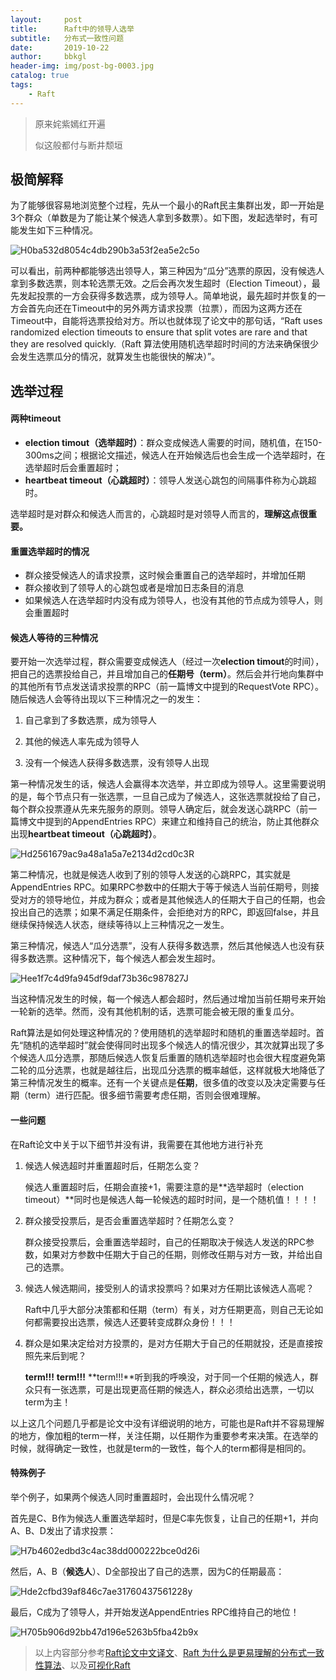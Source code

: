 ```yaml
---
layout:     post
title:      Raft中的领导人选举
subtitle:   分布式一致性问题
date:       2019-10-22
author:     bbkgl
header-img: img/post-bg-0003.jpg
catalog: true
tags:
    - Raft
---
```


>原来姹紫嫣红开遍
>
>似这般都付与断井颓垣

## 极简解释

为了能够很容易地浏览整个过程，先从一个最小的Raft民主集群出发，即一开始是3个群众（单数是为了能让某个候选人拿到多数票）。如下图，发起选举时，有可能发生如下三种情况。

![H0ba532d8054c4db290b3a53f2ea5e2c5o](https://raw.githubusercontent.com/bbkglpic/picpic/master/img/H0ba532d8054c4db290b3a53f2ea5e2c5o.jpg)

可以看出，前两种都能够选出领导人，第三种因为“瓜分”选票的原因，没有候选人拿到多数选票，则本轮选票无效。之后会再次发生超时（Election Timeout），最先发起投票的一方会获得多数选票，成为领导人。简单地说，最先超时并恢复的一方会首先向还在Timeout中的另外两方请求投票（拉票），而因为这两方还在Timeout中，自能将选票投给对方。所以也就体现了论文中的那句话，“Raft uses randomized election timeouts to ensure that
split votes are rare and that they are resolved quickly.（Raft 算法使用随机选举超时时间的方法来确保很少会发生选票瓜分的情况，就算发生也能很快的解决）”。

## 选举过程

#### 两种timeout

- **election timout（选举超时）**：群众变成候选人需要的时间，随机值，在150-300ms之间；根据论文描述，候选人在开始候选后也会生成一个选举超时，在选举超时后会重置超时；
- **heartbeat timeout（心跳超时）**：领导人发送心跳包的间隔事件称为心跳超时。

选举超时是对群众和候选人而言的，心跳超时是对领导人而言的，**理解这点很重要。**

#### 重置选举超时的情况

- 群众接受候选人的请求投票，这时候会重置自己的选举超时，并增加任期
- 群众接收到了领导人的心跳包或者是增加日志条目的消息
- 如果候选人在选举超时内没有成为领导人，也没有其他的节点成为领导人，则会重置超时

#### 候选人等待的三种情况

要开始一次选举过程，群众需要变成候选人（经过一次**election timout**的时间），把自己的选票投给自己，并且增加自己的**任期号（term）**。然后会并行地向集群中的其他所有节点发送请求投票的RPC（前一篇博文中提到的RequestVote RPC）。随后候选人会等待出现以下三种情况之一的发生：

1. 自己拿到了多数选票，成为领导人

2. 其他的候选人率先成为领导人

3. 没有一个候选人获得多数选票，没有领导人出现

第一种情况发生的话，候选人会赢得本次选举，并立即成为领导人。这里需要说明的是，每个节点只有一张选票，一旦自己成为了候选人，这张选票就投给了自己，每个群众投票遵从先来先服务的原则。领导人确定后，就会发送心跳RPC（前一篇博文中提到的AppendEntries RPC）来建立和维持自己的统治，防止其他群众出现**heartbeat timeout（心跳超时）**。

![Hd2561679ac9a48a1a5a7e2134d2cd0c3R](https://raw.githubusercontent.com/bbkglpic/picpic/master/img/Hd2561679ac9a48a1a5a7e2134d2cd0c3R.jpg)

第二种情况，也就是候选人收到了别的领导人发送的心跳RPC，其实就是AppendEntries RPC。如果RPC参数中的任期大于等于候选人当前任期号，则接受对方的领导地位，并成为群众；或者是其他候选人的任期大于自己的任期，也会投出自己的选票；如果不满足任期条件，会拒绝对方的RPC，即返回false，并且继续保持候选人状态，继续等待以上三种情况之一发生。

第三种情况，候选人“瓜分选票”，没有人获得多数选票，然后其他候选人也没有获得多数选票。这种情况下，每个候选人都会发生超时。

![Hee1f7c4d9fa945df9daf73b36c987827J](https://raw.githubusercontent.com/bbkglpic/picpic/master/img/Hee1f7c4d9fa945df9daf73b36c987827J.jpg)

当这种情况发生的时候，每一个候选人都会超时，然后通过增加当前任期号来开始一轮新的选举。然而，没有其他机制的话，选票可能会被无限的重复瓜分。

Raft算法是如何处理这种情况的？使用随机的选举超时和随机的重置选举超时。首先“随机的选举超时”就会使得同时出现多个候选人的情况很少，其次就算出现了多个候选人瓜分选票，那随后候选人恢复后重置的随机选举超时也会很大程度避免第二轮的瓜分选票，也就是越往后，出现瓜分选票的概率越低，这样就极大地降低了第三种情况发生的概率。还有一个关键点是**任期**，很多值的改变以及决定需要与任期（term）进行匹配。很多细节需要考虑任期，否则会很难理解。

#### 一些问题

在Raft论文中关于以下细节并没有讲，我需要在其他地方进行补充

1. 候选人候选超时并重置超时后，任期怎么变？

   候选人重置超时后，任期会直接+1，需要注意的是**选举超时（election timeout）**同时也是候选人每一轮候选的超时时间，是一个随机值！！！！

2. 群众接受投票后，是否会重置选举超时？任期怎么变？

   群众接受投票后，会重置选举超时，自己的任期取决于候选人发送的RPC参数，如果对方参数中任期大于自己的任期，则修改任期与对方一致，并给出自己的选票。

3. 候选人候选期间，接受别人的请求投票吗？如果对方任期比该候选人高呢？

   Raft中几乎大部分决策都和任期（term）有关，对方任期更高，则自己无论如何都需要投出选票，候选人还要转变成群众身份！！！

4. 群众是如果决定给对方投票的，是对方任期大于自己的任期就投，还是直接按照先来后到呢？

   **term!!!** **term!!!** **term!!!**听到我的呼唤没，对于同一个任期的候选人，群众只有一张选票，可是出现更高任期的候选人，群众必须给出选票，一切以term为主！

以上这几个问题几乎都是论文中没有详细说明的地方，可能也是Raft并不容易理解的地方，像加粗的term一样，关注任期，以任期作为重要参考来决策。在选举的时候，就得确定一致性，也就是term的一致性，每个人的term都得是相同的。

#### 特殊例子

举个例子，如果两个候选人同时重置超时，会出现什么情况呢？

首先是C、B作为候选人重置选举超时，但是C率先恢复，让自己的任期+1，并向A、B、D发出了请求投票：

![H7b4602edbd3c4ac38dd000222bce0d26i](https://raw.githubusercontent.com/bbkglpic/picpic/master/img/H7b4602edbd3c4ac38dd000222bce0d26i.jpg)

然后，A、B（**候选人**）、D全部投出了自己的选票，因为C的任期最高：

![Hde2cfbd39af846c7ae31760437561228y](https://raw.githubusercontent.com/bbkglpic/picpic/master/img/Hde2cfbd39af846c7ae31760437561228y.jpg)

最后，C成为了领导人，并开始发送AppendEntries RPC维持自己的地位！

![H705b906d92bb47d196e5263b5fba42b9x](https://raw.githubusercontent.com/bbkglpic/picpic/master/img/H705b906d92bb47d196e5263b5fba42b9x.jpg)

> 以上内容部分参考[Raft论文中文译文](https://github.com/maemual/raft-zh_cn/blob/master/raft-zh_cn.md)、[Raft 为什么是更易理解的分布式一致性算法](https://www.cnblogs.com/mindwind/p/5231986.html)、以及[可视化Raft](<http://thesecretlivesofdata.com/raft>)